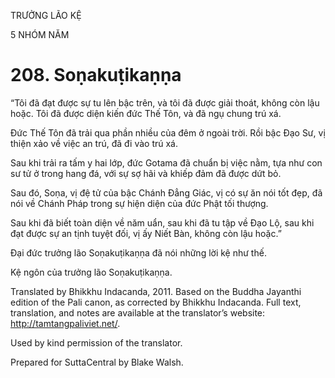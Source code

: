 TRƯỞNG LÃO KỆ

5 NHÓM NĂM

# 208\. Soṇakuṭikaṇṇa

“Tôi đã đạt được sự tu lên bậc trên, và tôi đã được giải thoát, không còn lậu hoặc. Tôi đã được diện kiến đức Thế Tôn, và đã ngụ chung trú xá.

Đức Thế Tôn đã trải qua phần nhiều của đêm ở ngoài trời. Rồi bậc Đạo Sư, vị thiện xảo về việc an trú, đã đi vào trú xá.

Sau khi trải ra tấm y hai lớp, đức Gotama đã chuẩn bị việc nằm, tựa như con sư tử ở trong hang đá, với sự sợ hãi và khiếp đảm đã được dứt bỏ.

Sau đó, Soṇa, vị đệ tử của bậc Chánh Đẳng Giác, vị có sự ăn nói tốt đẹp, đã nói về Chánh Pháp trong sự hiện diện của đức Phật tối thượng.

Sau khi đã biết toàn diện về năm uẩn, sau khi đã tu tập về Đạo Lộ, sau khi đạt được sự an tịnh tuyệt đối, vị ấy Niết Bàn, không còn lậu hoặc.”

Đại đức trưởng lão Soṇakuṭikaṇṇa đã nói những lời kệ như thế.

Kệ ngôn của trưởng lão Soṇakuṭikaṇṇa.

Translated by Bhikkhu Indacanda, 2011. Based on the Buddha Jayanthi edition of the Pali canon, as corrected by Bhikkhu Indacanda. Full text, translation, and notes are available at the translator’s website: http://tamtangpaliviet.net/.

Used by kind permission of the translator.

Prepared for SuttaCentral by Blake Walsh.